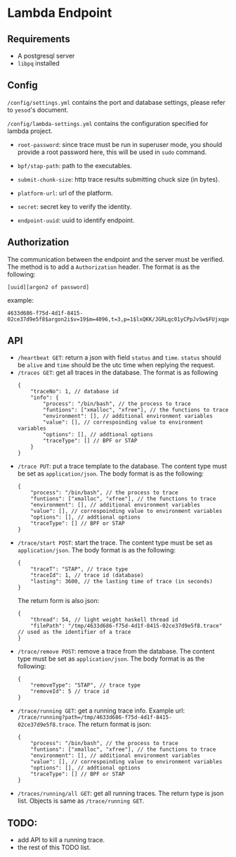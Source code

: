# Lambda Endpoint

## Requirements
- A postgresql server
- `libpq` installed

## Config
`/config/settings.yml` contains the port and database settings, please refer to `yesod`'s document.

`/config/lambda-settings.yml` contains the configuration specified for lambda project.

- `root-password`: since trace must be run in superuser mode, you should provide a root password here, this will be used in `sudo` command.

- `bpf/stap-path`: path to the executables.

- `submit-chunk-size`: http trace results submitting chuck size (in bytes).

- `platform-url`: url of the platform.

- `secret`: secret key to verify the identity.

- `endpoint-uuid`: uuid to identify endpoint.

## Authorization
The communication between the endpoint and the server must be verified. The method is to add a `Authorization` header. The format is as the following:
```
[uuid][argon2 of password]
```
example:
```
4633d686-f75d-4d1f-8415-02ce37d9e5f8$argon2i$v=19$m=4096,t=3,p=1$lxQKK/JGRLqc01yCPpJvSw$FUjxqpeiwORBGcgzPSytgHf1LTdbMLbGOyCqg61BJoM
```

## API
- `/heartbeat GET`: return a json with field `status` and `time`. `status` should be `alive` and `time` should be the utc time when replying the request.
- `/traces GET`: get all traces in the database. The format is as following
	```
	{
		"traceNo": 1, // database id
		"info": {
			"process": "/bin/bash", // the process to trace
			"funtions": ["xmalloc", "xfree"], // the functions to trace
			"environment": [], // additional environment variables
			"value": [], // correspoinding value to environment variables
			"options": [], // addtional options
			"traceType": [] // BPF or STAP
		}
	}
	```
- `/trace PUT`: put a trace template to the database. The content type must be set as `application/json`. The body format is as the following:
	```
	{
		"process": "/bin/bash", // the process to trace
		"funtions": ["xmalloc", "xfree"], // the functions to trace
		"environment": [], // additional environment variables
		"value": [], // correspoinding value to environment variables
		"options": [], // addtional options
		"traceType": [] // BPF or STAP
	}
	```
- `/trace/start POST`: start the trace. The content type must be set as `application/json`. The body format is as the following:
	```
	{
		"traceT": "STAP", // trace type
		"traceId": 1, // trace id (database)
		"lasting": 3600, // the lasting time of trace (in seconds) 
	}
	```
	The return form is also json:
	```
	{
		"thread": 54, // light weight haskell thread id
		"filePath": "/tmp/4633d686-f75d-4d1f-8415-02ce37d9e5f8.trace" // used as the identifier of a trace
	}
	```
- `/trace/remove POST`: remove a trace from the database. The content type must be set as `application/json`. The body format is as the following:
	```
	{
		"removeType": "STAP", // trace type
		"removeId": 5 // trace id
	}
	```
- `/trace/running GET`: get a running trace info. Example url: `/trace/running?path=/tmp/4633d686-f75d-4d1f-8415-02ce37d9e5f8.trace`. The return format is json:
	```
	{
		"process": "/bin/bash", // the process to trace
		"funtions": ["xmalloc", "xfree"], // the functions to trace
		"environment": [], // additional environment variables
		"value": [], // correspoinding value to environment variables
		"options": [], // addtional options
		"traceType": [] // BPF or STAP
	}
	```
- `/traces/running/all GET`: get all running traces. The return type is json list. Objects is same as `/trace/running GET`.


## TODO:

- add API to kill a running trace.
- the rest of this TODO list.


